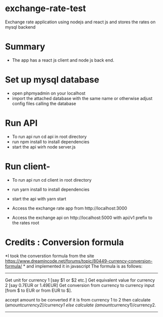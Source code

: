 # exchange-rate-test
Exchange rate application using nodejs and react js and stores the rates on mysql backend

# Summary 
- The app has a react js client and node js back end. 

# Set up mysql database
- open phpmyadmin on your localhost
- import the attached database with the same name or otherwise adjust config files calling the database



# Run API
- To run api run cd api in root directory
- run npm install to install dependencies
- start the api wirh node server.js

# Run client- 
- To run api run cd client in root directory
- run yarn install to install dependencies
- start the api with yarn start


- Access the exchange rate app from http://localhost:3000
- Access the exchange api on http://localhost:5000 with api/v1 prefix to the rates root

# Credits : Conversion formula
*I took the converstion formula from the site https://www.dreamincode.net/forums/topic/80449-currency-conversion-formula/ *
and implemented it in javascript
The formula is as follows:

****************************************************************************************************************************************
Get unit for currency 1 [say $1 or $2 etc.]
Get equivalent value for currency 2 [say 0.7EUR or 1.49EUR]
Get conversion from currency to currency input [from $ to EUR or from EUR to $].

accept amount to be converted
if it is from currency 1 to 2 then calculate (amount*currency2)/currency1
else calculate (amount*currency1)/currency2.
**************************************************************************************************************************************
